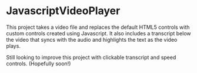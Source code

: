 # JavascriptVideoPlayer
This project takes a video file and replaces the default HTML5 controls with custom controls created using Javascript. It also includes a transcript below the video that syncs with the audio and highlights the text as the video plays.

Still looking to improve this project with clickable transcript and speed controls. (Hopefully soon!)
